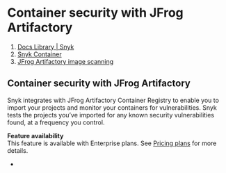 # Container security with JFrog Artifactory

1.  [Docs Library \| Snyk](/hc/en-us)
2.  [Snyk Container](/hc/en-us/categories/360000583498-Snyk-Container)
3.  [JFrog Artifactory image scanning](/hc/en-us/sections/360001127477-JFrog-Artifactory-image-scanning)

##  Container security with JFrog Artifactory

Snyk integrates with JFrog Artifactory Container Registry to enable you to import your projects and monitor your containers for vulnerabilities. Snyk tests the projects you’ve imported for any known security vulnerabilities found, at a frequency you control.

**Feature availability**  
This feature is available with Enterprise plans. See [Pricing plans](https://snyk.io/plans/) for more details.

* 
